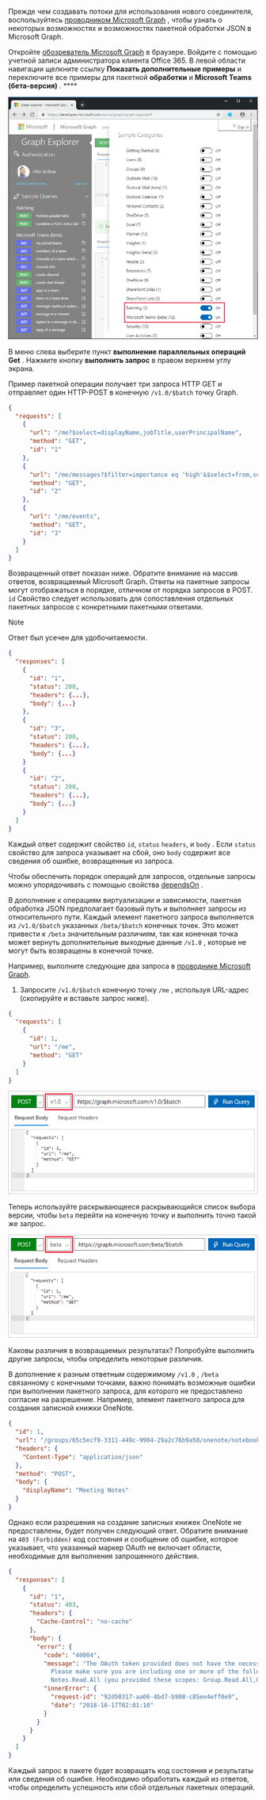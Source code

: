 <!-- markdownlint-disable MD002 MD041 -->

Прежде чем создавать потоки для использования нового соединителя, воспользуйтесь [проводником Microsoft Graph](https://developer.microsoft.com/graph/graph-explorer) , чтобы узнать о некоторых возможностях и возможностях пакетной обработки JSON в Microsoft Graph.

Откройте [обозреватель Microsoft Graph](https://developer.microsoft.com/graph/graph-explorer) в браузере. Войдите с помощью учетной записи администратора клиента Office 365. В левой области навигации щелкните ссылку **Показать дополнительные примеры** и переключите все примеры для пакетной **обработки** и **Microsoft Teams (бета-версия)** . ****

![Снимок экрана с диалоговым окном "Показать больше примеров" в проводнике Graph](./images/graph-explore1.png)

В меню слева выберите пункт **выполнение параллельных операций Get** . Нажмите кнопку **выполнить запрос** в правом верхнем углу экрана.

Пример пакетной операции получает три запроса HTTP GET и отправляет один HTTP-POST в конечную `/v1.0/$batch` точку Graph.

```json
{
  "requests": [
    {
      "url": "/me?$select=displayName,jobTitle,userPrincipalName",
      "method": "GET",
      "id": "1"
    },
    {
      "url": "/me/messages?$filter=importance eq 'high'&$select=from,subject,receivedDateTime,bodyPreview",
      "method": "GET",
      "id": "2"
    },
    {
      "url": "/me/events",
      "method": "GET",
      "id": "3"
    }
  ]
}
```

Возвращенный ответ показан ниже. Обратите внимание на массив ответов, возвращаемый Microsoft Graph. Ответы на пакетные запросы могут отображаться в порядке, отличном от порядка запросов в POST. `id` Свойство следует использовать для сопоставления отдельных пакетных запросов с конкретными пакетными ответами.

> [!NOTE]
> Ответ был усечен для удобочитаемости.

```json
{
  "responses": [
    {
      "id": "1",
      "status": 200,
      "headers": {...},
      "body": {...}
    },
    {
      "id": "3",
      "status": 200,
      "headers": {...},
      "body": {...}
    }
    {
      "id": "2",
      "status": 200,
      "headers": {...},
      "body": {...}
    }
  ]
}
```

Каждый ответ содержит свойство `id`, `status` `headers`, и `body` . Если `status` свойство для запроса указывает на сбой, оно `body` содержит все сведения об ошибке, возвращенные из запроса.

Чтобы обеспечить порядок операций для запросов, отдельные запросы можно упорядочивать с помощью свойства [dependsOn](https://docs.microsoft.com/graph/json-batching#sequencing-requests-with-the-dependson-property) .

В дополнение к операциям виртуализации и зависимости, пакетная обработка JSON предполагает базовый путь и выполняет запросы из относительного пути. Каждый элемент пакетного запроса выполняется из `/v1.0/$batch` указанных `/beta/$batch` конечных точек. Это может привести к `/beta` значительным различиям, так как конечная точка может вернуть дополнительные выходные данные `/v1.0` , которые не могут быть возвращены в конечной точке.

Например, выполните следующие два запроса в [проводнике Microsoft Graph](https://developer.microsoft.com/graph/graph-explorer).

1. Запросите `/v1.0/$batch` конечную точку `/me` , используя URL-адрес (скопируйте и вставьте запрос ниже).

```json
{
  "requests": [
    {
      "id": 1,
      "url": "/me",
      "method": "GET"
    }
  ]
}
```

![Снимок экрана пакетного запроса в проводнике Graph с выбранной версией 1.0](./images/graph-explore3.png)

Теперь используйте раскрывающееся раскрывающийся список выбора версии, чтобы `beta` перейти на конечную точку и выполнить точно такой же запрос.

![Graph — проводник — 4](./images/graph-explore4.png)

Каковы различия в возвращаемых результатах? Попробуйте выполнить другие запросы, чтобы определить некоторые различия.

В дополнение к разным ответным содержимому `/v1.0` , `/beta` связанному с конечными точками, важно понимать возможные ошибки при выполнении пакетного запроса, для которого не предоставлено согласие на разрешение. Например, элемент пакетного запроса для создания записной книжки OneNote.

```json
{
  "id": 1,
  "url": "/groups/65c5ecf9-3311-449c-9904-29a2c76b9a50/onenote/notebooks",
  "headers": {
    "Content-Type": "application/json"
  },
  "method": "POST",
  "body": {
    "displayName": "Meeting Notes"
  }
}
```

Однако если разрешения на создание записных книжек OneNote не предоставлены, будет получен следующий ответ. Обратите внимание на `403 (Forbidden)` код состояния и сообщение об ошибке, которое указывает, что указанный маркер OAuth не включает области, необходимые для выполнения запрошенного действия.

```json
{
  "responses": [
    {
      "id": "1",
      "status": 403,
      "headers": {
        "Cache-Control": "no-cache"
      },
      "body": {
        "error": {
          "code": "40004",
          "message": "The OAuth token provided does not have the necessary scopes to complete the request.
            Please make sure you are including one or more of the following scopes: Notes.ReadWrite.All,
            Notes.Read.All (you provided these scopes: Group.Read.All,Group.ReadWrite.All,User.Read,User.Read.All)",
          "innerError": {
            "request-id": "92d50317-aa06-4bd7-b908-c85ee4eff0e9",
            "date": "2018-10-17T02:01:10"
          }
        }
      }
    }
  ]
}
```

Каждый запрос в пакете будет возвращать код состояния и результаты или сведения об ошибке. Необходимо обработать каждый из ответов, чтобы определить успешность или сбой отдельных пакетных операций.